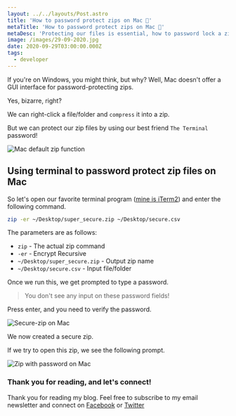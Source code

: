 ```yaml
---
layout: ../../layouts/Post.astro
title: 'How to password protect zips on Mac 🔑'
metaTitle: 'How to password protect zips on Mac 🔑'
metaDesc: 'Protecting our files is essential, how to password lock a zip on Mac?'
image: /images/29-09-2020.jpg
date: 2020-09-29T03:00:00.000Z
tags:
  - developer
---
```


If you're on Windows, you might think, but why?
Well, Mac doesn't offer a GUI interface for password-protecting zips.

Yes, bizarre, right?

We can right-click a file/folder and `compress` it into a zip.

But we can protect our zip files by using our best friend `The Terminal` password!

![Mac default zip function](https://cdn.hashnode.com/res/hashnode/image/upload/v1600846448840/dXvloRc86.png)

## Using terminal to password protect zip files on Mac

So let's open our favorite terminal program ([mine is iTerm2](https://daily-dev-tips.com/posts/my-personal-top-15-mac-apps/)) and enter the following command.

```bash
zip -er ~/Desktop/super_secure.zip ~/Desktop/secure.csv
```

The parameters are as follows:

- `zip` - The actual zip command
- `-er` - Encrypt Recursive
- `~/Desktop/super_secure.zip` - Output zip name
- `~/Desktop/secure.csv` - Input file/folder

Once we run this, we get prompted to type a password.

> You don't see any input on these password fields!

Press enter, and you need to verify the password.

![Secure-zip on Mac](https://cdn.hashnode.com/res/hashnode/image/upload/v1600846834806/wWUvlZPCt.png)

We now created a secure zip.

If we try to open this zip, we see the following prompt.

![Zip with password on Mac](https://cdn.hashnode.com/res/hashnode/image/upload/v1600846881656/BMLjjDVqP.png)

### Thank you for reading, and let's connect!

Thank you for reading my blog. Feel free to subscribe to my email newsletter and connect on [Facebook](https://www.facebook.com/DailyDevTipsBlog) or [Twitter](https://twitter.com/DailyDevTips1)
